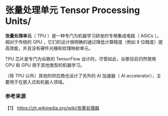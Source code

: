 # 张量处理单元 Tensor Processing Units/


**张量处理单元**（ TPU ）是一种专门为机器学习研发的专用集成电路（ ASICs ）。相对于传统的 GPU ，它们的设计很明确的通过降低计算精度（例如 8 位精度）提高效能，并且没有硬件光栅和纹理映射单元。

TPU 芯片是专门为谷歌的 TensorFlow 设计的，尽管如此，谷歌目前仍然使用 CPU 和 GPU 用于其他类型的机器学习。

（除 TPU 以外）其他的供应商也设计了另外的 AI 加速器（ AI accelerator），主要用于在嵌入式和机器人领域。 


### 参考来源

【1】  https://zh.wikipedia.org/wiki/张量处理器
